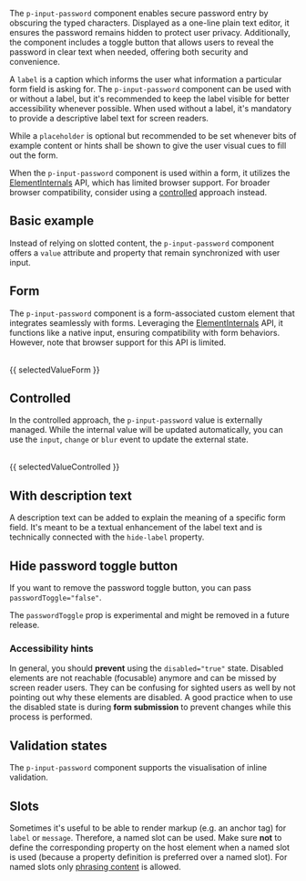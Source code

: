 <ComponentHeading name="Input Password"></ComponentHeading>

The `p-input-password` component enables secure password entry by obscuring the typed characters. Displayed as a
one-line plain text editor, it ensures the password remains hidden to protect user privacy. Additionally, the component
includes a toggle button that allows users to reveal the password in clear text when needed, offering both security and
convenience.

A `label` is a caption which informs the user what information a particular form field is asking for. The
`p-input-password` component can be used with or without a label, but it's recommended to keep the label visible for
better accessibility whenever possible. When used without a label, it's mandatory to provide a descriptive label text
for screen readers.

While a `placeholder` is optional but recommended to be set whenever bits of example content or hints shall be shown to
give the user visual cues to fill out the form.

<Notification heading="Attention" heading-tag="h2" state="warning">
When the <code>p-input-password</code> component is used within a form, it utilizes the
<a href="https://developer.mozilla.org/en-US/docs/Web/API/ElementInternals">ElementInternals</a> API, which has limited
browser support. For broader browser compatibility, consider using a
<a href="components/input-password/examples#controlled">controlled</a> approach instead.
</Notification>

<TableOfContents></TableOfContents>

## Basic example

Instead of relying on slotted content, the `p-input-password` component offers a `value` attribute and property that
remain synchronized with user input.

<Playground :markup="labelMarkup" :config="config"></Playground>

## Form

The `p-input-password` component is a form-associated custom element that integrates seamlessly with forms. Leveraging
the [ElementInternals](https://developer.mozilla.org/en-US/docs/Web/API/ElementInternals) API, it functions like a
native input, ensuring compatibility with form behaviors. However, note that browser support for this API is limited.

<Playground :frameworkMarkup="formExample" :config="{ ...config, withoutDemo: true }">
  <form @submit.prevent="onSubmit">
    <p-input-password name="some-name" label="Some Label" :theme="theme" />
    <br>
    <PlaygroundButton name="Submit" type="submit"></PlaygroundButton>
    <p-text :theme="theme" style="display: inline-block;">{{ selectedValueForm }}</p-text>
  </form>
</Playground>

## Controlled

In the controlled approach, the `p-input-password` value is externally managed. While the internal value will be updated
automatically, you can use the `input`, `change` or `blur` event to update the external state.

<Playground :frameworkMarkup="controlledExample" :config="{ ...config, withoutDemo: true }">
<p-input-password name="some-name" label="Some Label" :theme="theme" @input="updateControlledExample"></p-input-password>
<br>
<p-text :theme="theme">{{ selectedValueControlled }}</p-text>
</Playground>

## With description text

A description text can be added to explain the meaning of a specific form field. It's meant to be a textual enhancement
of the label text and is technically connected with the `hide-label` property.

<Playground :markup="withDescriptionText" :config="config"></Playground>

## Hide password toggle button

If you want to remove the password toggle button, you can pass `passwordToggle="false"`.

<Notification heading="Attention" heading-tag="h3" state="warning">
  The <code>passwordToggle</code> prop is experimental and might be removed in a future release.
</Notification>

<Playground :markup="typePasswordWithoutPasswordToggle" :config="config"></Playground>

### <A11yIcon></A11yIcon> Accessibility hints

In general, you should **prevent** using the `disabled="true"` state. Disabled elements are not reachable (focusable)
anymore and can be missed by screen reader users. They can be confusing for sighted users as well by not pointing out
why these elements are disabled. A good practice when to use the disabled state is during **form submission** to prevent
changes while this process is performed.

## Validation states

The `p-input-password` component supports the visualisation of inline validation.

<Playground :markup="stateMarkup" :config="config">
  <PlaygroundSelect v-model="state" :values="states" name="state"></PlaygroundSelect>
</Playground>

## Slots

Sometimes it's useful to be able to render markup (e.g. an anchor tag) for `label` or `message`. Therefore, a named slot
can be used. Make sure **not** to define the corresponding property on the host element when a named slot is used
(because a property definition is preferred over a named slot). For named slots only
[phrasing content](https://developer.mozilla.org/en-US/docs/Web/Guide/HTML/Content_categories#Phrasing_content) is
allowed.

<Playground :markup="slots" :config="config"></Playground>

<script lang="ts">
import Vue from 'vue';  
import {getInputPasswordCodeSamples} from "shared/src";
import Component from 'vue-class-component';
import { FORM_STATES } from '../../utils'; 

@Component
export default class Code extends Vue {
  config = { themeable: true, spacing: 'block' };

  get theme(): Theme {
    return this.$store.getters.playgroundTheme;
  }

  formExample = getInputPasswordCodeSamples('default');
  controlledExample = getInputPasswordCodeSamples('example-controlled');

  get labelMarkup() {
    return `<p-input-password name="some-name" label="Some label"></p-input-password>`;
  }

  
  typePasswordWithoutPasswordToggle =
`<p-input-password name="some-name" label="Some label" value="some password" password-toggle="false"></p-input-password>`;

  withDescriptionText =
`<p-input-password name="some-name" label="Some label" description="Some description"></p-input-password>`;

  state = 'error';
  states = FORM_STATES;
  get stateMarkup() {
    const attr = `message="${this.state !== 'none' ? `Some ${this.state} validation message.` : ''}"`;
    return `<p-input-password name="some-name" label="Some label" value="Some value" state="${this.state}" ${attr}></p-input-password>`;
    }
    
  slots = `<p-input-password name="some-name" state="error">
  <span slot="label">Some label with a <a href="https://designsystem.porsche.com">link</a>.</span>
  <span slot="description">Some description with a <a href="https://designsystem.porsche.com">link</a>.</span>
  <span slot="message">Some error message with a <a href="https://designsystem.porsche.com">link</a>.</span>
</p-input-password>`;

  selectedValueForm = 'Last submitted data: ';
  onSubmit(e) {
    const formData = new FormData(e.target);
    this.selectedValueForm = `Last submitted data: ${
      Array.from(formData.entries(), ([_, value]) => value)
        .join('')
    }`;
  }

  selectedValueControlled = 'Selected value: ';
  updateControlledExample(e) {
  console.log(e);
    this.selectedValueControlled = `Selected value: ${e.target.value}`;
  }

}
</script>
